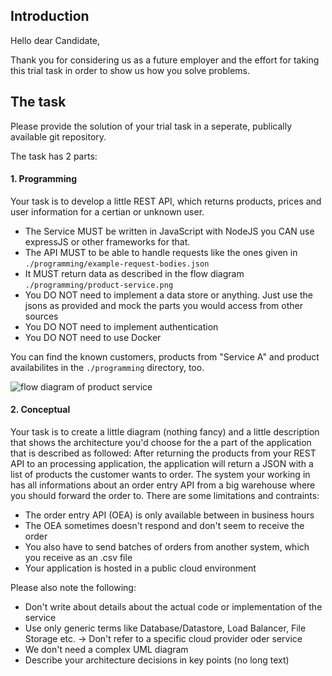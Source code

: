 ## Introduction

Hello dear Candidate,

Thank you for considering us as a future employer and the effort for taking this trial task in order to show us how you solve problems.

## The task
Please provide the solution of your trial task in a seperate, publically available git repository.

The task has 2 parts:

#### 1. Programming

Your task is to develop a little REST API, which returns products, prices and user information for a certian or unknown user.

  - The Service MUST be written in JavaScript with NodeJS you CAN use expressJS or other frameworks for that.
  - The API MUST to be able to handle requests like the ones given in `./programming/example-request-bodies.json`
  - It MUST return data as described in the flow diagram `./programming/product-service.png`
  - You DO NOT need to implement a data store or anything. Just use the jsons as provided and mock the parts you would access from other sources
  - You DO NOT need to implement authentication
  - You DO NOT need to use Docker

You can find the known customers, products from "Service A" and product availabilites in the `./programming` directory, too.

![flow diagram of product service](https://bitbucket.org/kmhgmbh/backend-trial-task/src/master/programming/product-service.png)

#### 2. Conceptual

Your task is to create a little diagram (nothing fancy) and a little description that shows the architecture you'd choose for the a part of the application that is described as followed:
After returning the products from your REST API to an processing application, the application will return a JSON with a list of products the customer wants to order. The system your working in has all informations about an order entry API from a big warehouse where you should forward the order to.
There are some limitations and contraints:

  - The order entry API (OEA) is only available between in business hours
  - The OEA sometimes doesn't respond and don't seem to receive the order
  - You also have to send batches of orders from another system, which you receive as an .csv file
  - Your application is hosted in a public cloud environment

Please also note the following:

  - Don't write about details about the actual code or implementation of the service
  - Use only generic terms like Database/Datastore, Load Balancer, File Storage etc. -> Don't refer to a specific cloud provider oder service
  - We don't need a complex UML diagram
  - Describe your architecture decisions in key points (no long text)
